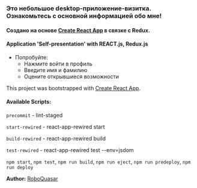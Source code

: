 ### Это небольшое desktop-приложение-визитка. Ознакомьтесь с основной информацией обо мне! 

#### Создано на основе [Create React App](https://github.com/facebookincubator/create-react-app) в связке с Redux.

#### Application 'Self-presentation' with REACT.js, Redux.js

* Попробуйте:
  * Нажмите войти в профиль
  * Введите имя и фамилию
  * Оцените открывшиеся возможности

This project was bootstrapped with [Create React App](https://github.com/facebookincubator/create-react-app).

#### Available Scripts:

  `precommit` - lint-staged

  `start-rewired` - react-app-rewired start

  `build-rewired` - react-app-rewired build

  `test-rewired` - react-app-rewired test --env=jsdom


  `npm start`, `npm test`, `npm run build`, `npm run eject`, `npm run predeploy`, `npm run deploy`

  **Author:** [RoboQuasar](https://github.com/RoboQuasar)

